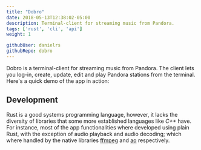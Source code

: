 ```yaml
---
title: "Dobro"
date: 2018-05-13T12:38:02-05:00
description: Terminal-client for streaming music from Pandora.
tags: ['rust', 'cli', 'api']
weight: 1

githubUser: danielrs
githubRepo: dobro
---
```


[ffmpeg]: https://www.ffmpeg.org/
[ao]: https://xiph.org/ao/

Dobro is a terminal-client for streaming music from Pandora. The client lets you log-in, create, update, edit and play Pandora stations from the terminal. Here's a quick demo of the app in action:

<script src="https://asciinema.org/a/1a8lbfqujpzxx1epgyua1jvn6.js" id="asciicast-1a8lbfqujpzxx1epgyua1jvn6" async></script>

## Development

Rust is a good systems programming language, however, it lacks the diversity of libraries that some more established languages like *C++* have. For instance, most of the app functionalities where developed using plain Rust, with the exception of audio playback and audio decoding; which where handled by the native libraries [ffmpeg][ffmpeg] and [ao][ao] respectively.
